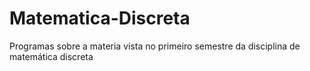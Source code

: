 # Matematica-Discreta
Programas sobre a materia vista no primeiro semestre da disciplina de matemática discreta
